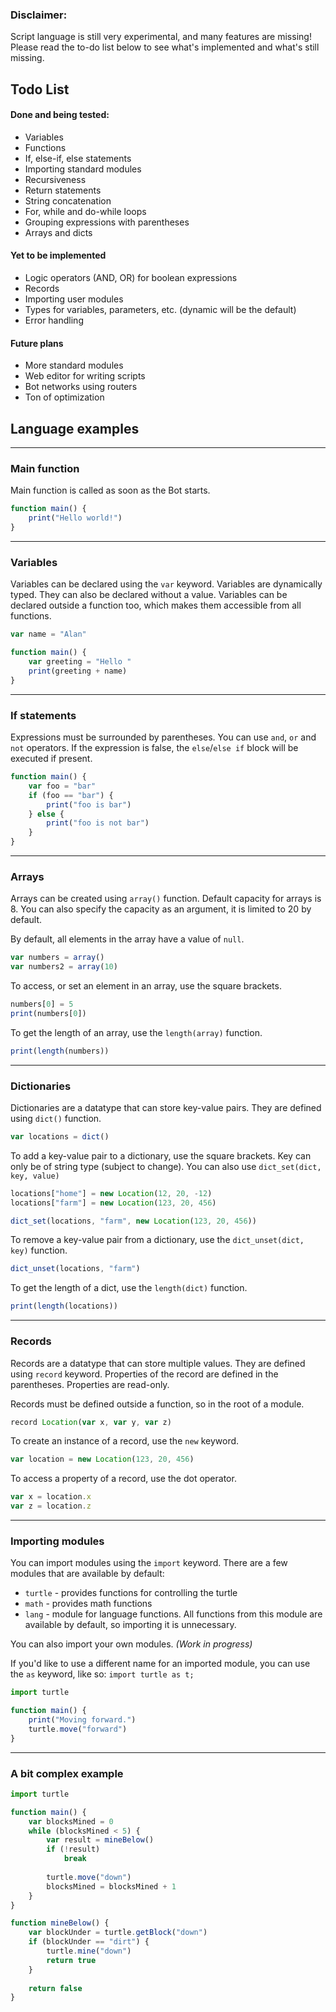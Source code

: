 ### Disclaimer:
Script language is still very experimental, and many features are missing! Please read the to-do list below to see what's implemented and what's still missing.

## Todo List
#### Done and being tested:
- Variables
- Functions
- If, else-if, else statements
- Importing standard modules
- Recursiveness
- Return statements
- String concatenation
- For, while and do-while loops
- Grouping expressions with parentheses
- Arrays and dicts

#### Yet to be implemented
- Logic operators (AND, OR) for boolean expressions
- Records
- Importing user modules
- Types for variables, parameters, etc. (dynamic will be the default)
- Error handling

#### Future plans
- More standard modules
- Web editor for writing scripts
- Bot networks using routers
- Ton of optimization

## Language examples
<hr />

### Main function
Main function is called as soon as the Bot starts.
```ts
function main() {
    print("Hello world!")
}
```
<hr />

### Variables
Variables can be declared using the `var` keyword. Variables are dynamically typed. They can also be declared without a value. Variables can be declared outside a function too, which makes them accessible from all functions.
```ts
var name = "Alan"

function main() {
    var greeting = "Hello "
    print(greeting + name)
}
```
<hr />

### If statements
Expressions must be surrounded by parentheses.
You can use `and`, `or` and `not` operators.
If the expression is false, the `else`/`else if` block will be executed if present.
```ts
function main() {
    var foo = "bar"
    if (foo == "bar") {
        print("foo is bar")
    } else {
        print("foo is not bar")
    }
}
```
<hr />

### Arrays
Arrays can be created using `array()` function.
Default capacity for arrays is 8. You can also specify the capacity as an argument, it is limited to 20 by default. 

By default, all elements in the array have a value of `null`.
```ts
var numbers = array()
var numbers2 = array(10)
```

To access, or set an element in an array, use the square brackets.

```ts
numbers[0] = 5
print(numbers[0])
```

To get the length of an array, use the `length(array)` function.
```ts
print(length(numbers))
```
<hr />

### Dictionaries
Dictionaries are a datatype that can store key-value pairs. They are defined using `dict()` function.
```ts
var locations = dict()
```

To add a key-value pair to a dictionary, use the square brackets. Key can only be of string type (subject to change). You can also use `dict_set(dict, key, value)`
```ts
locations["home"] = new Location(12, 20, -12)
locations["farm"] = new Location(123, 20, 456)

dict_set(locations, "farm", new Location(123, 20, 456))
```

To remove a key-value pair from a dictionary, use the `dict_unset(dict, key)` function.
```ts
dict_unset(locations, "farm")
```

To get the length of a dict, use the `length(dict)` function.
```ts
print(length(locations))
```

<hr />

### Records
Records are a datatype that can store multiple values. They are defined using `record` keyword.
Properties of the record are defined in the parentheses. Properties are read-only.

Records must be defined outside a function, so in the root of a module.
```ts
record Location(var x, var y, var z)
```

To create an instance of a record, use the `new` keyword.
```ts
var location = new Location(123, 20, 456)
```
To access a property of a record, use the dot operator.
```ts
var x = location.x
var z = location.z
```
<hr />

### Importing modules
You can import modules using the `import` keyword. There are a few modules that are available by default:
- `turtle` - provides functions for controlling the turtle
- `math` - provides math functions
- `lang` - module for language functions. All functions from this module are available by default, so importing it is unnecessary.

You can also import your own modules. *(Work in progress)*

If you'd like to use a different name for an imported module, you can use the `as` keyword, like so: `import turtle as t;`
```ts
import turtle

function main() {
    print("Moving forward.")
    turtle.move("forward")
}
```
<hr />

### A bit complex example
```ts
import turtle

function main() {
    var blocksMined = 0
    while (blocksMined < 5) {
        var result = mineBelow()
        if (!result)
            break
        
        turtle.move("down")
        blocksMined = blocksMined + 1
    }
}

function mineBelow() {
    var blockUnder = turtle.getBlock("down")
    if (blockUnder == "dirt") {
        turtle.mine("down")
        return true
    }
    
    return false
}
```